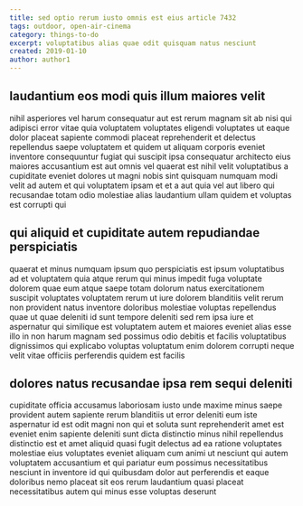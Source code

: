 ```yaml
---
title: sed optio rerum iusto omnis est eius article 7432
tags: outdoor, open-air-cinema
category: things-to-do
excerpt: voluptatibus alias quae odit quisquam natus nesciunt
created: 2019-01-10
author: author1
---
```


## laudantium eos modi quis illum maiores velit

nihil asperiores vel harum consequatur aut est rerum magnam sit ab nisi qui adipisci error vitae quia voluptatem voluptates eligendi voluptates ut eaque dolor placeat sapiente commodi placeat reprehenderit et delectus repellendus saepe voluptatem et quidem ut aliquam corporis eveniet inventore consequuntur fugiat qui suscipit ipsa consequatur architecto eius maiores accusantium est aut omnis vel quaerat est nihil velit voluptatibus a cupiditate eveniet dolores ut magni nobis sint quisquam numquam modi velit ad autem et qui voluptatem ipsam et et a aut quia vel aut libero qui recusandae totam odio molestiae alias laudantium ullam quidem et voluptas est corrupti qui

## qui aliquid et cupiditate autem repudiandae perspiciatis

quaerat et minus numquam ipsum quo perspiciatis est ipsum voluptatibus ad et voluptatem quia atque rerum qui minus impedit fuga voluptate dolorem quae eum atque saepe totam dolorum natus exercitationem suscipit voluptates voluptatem rerum ut iure dolorem blanditiis velit rerum non provident natus inventore doloribus molestiae voluptas repellendus quae ut quae deleniti id sunt tempore deleniti sed rem ipsa iure et aspernatur qui similique est voluptatem autem et maiores eveniet alias esse illo in non harum magnam sed possimus odio debitis et facilis voluptatibus dignissimos qui explicabo voluptas voluptatum enim dolorem corrupti neque velit vitae officiis perferendis quidem est facilis

## dolores natus recusandae ipsa rem sequi deleniti

cupiditate officia accusamus laboriosam iusto unde maxime minus saepe provident autem sapiente rerum blanditiis ut error deleniti eum iste aspernatur id est odit magni non qui et soluta sunt reprehenderit amet est eveniet enim sapiente deleniti sunt dicta distinctio minus nihil repellendus distinctio est et amet aliquid quasi fugit delectus ad ea ratione voluptates molestiae eius voluptates eveniet aliquam cum animi ut nesciunt qui autem voluptatem accusantium et qui pariatur eum possimus necessitatibus nesciunt in inventore id qui quibusdam dolor aut perferendis et eaque doloribus nemo placeat sit eos rerum laudantium quasi placeat necessitatibus autem qui minus esse voluptas deserunt
